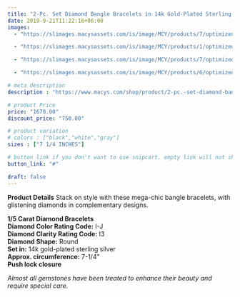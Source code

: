 ```yaml
---
title: "2-Pc. Set Diamond Bangle Bracelets in 14k Gold-Plated Sterling Silver"
date: 2019-9-21T11:22:16+06:00
images: 
  - "https://slimages.macysassets.com/is/image/MCY/products/7/optimized/28570027_fpx.tif?op_sharpen=1&wid=500&fit=fit,1&fmt=webp"

  - "https://slimages.macysassets.com/is/image/MCY/products/1/optimized/28570041_fpx.tif?op_sharpen=1&wid=500&fit=fit,1&fmt=webp"

  - "https://slimages.macysassets.com/is/image/MCY/products/7/optimized/28580057_fpx.tif?op_sharpen=1&wid=500&fit=fit,1&fmt=webp"

  - "https://slimages.macysassets.com/is/image/MCY/products/6/optimized/28570046_fpx.tif?op_sharpen=1&wid=500&fit=fit,1&fmt=webp"

# meta description
description : "https://www.macys.com/shop/product/2-pc.-set-diamond-bangle-bracelets-1-5-ct.-t.w.-in-14k-gold-plated-sterling-silver?ID=18497774&isDlp=true"

# product Price
price: "1670.00"
discount_price: "750.00"

# product variation
# colors : ["black","white","gray"]
sizes : ["7 1/4 INCHES"]

# button link if you don't want to use snipcart. empty link will not show button
button_link: "#"

draft: false
---
```


**Product Details**
Stack on style with these mega-chic bangle bracelets, with glistening diamonds in complementary designs.

**1/5 Carat Diamond Bracelets**  
**Diamond Color Rating Code:** I-J  
**Diamond Clarity Rating Code:** I3  
**Diamond Shape:** Round  
**Set in:** 14k gold-plated sterling silver  
**Approx. circumference:** 7-1/4"  
**Push lock closure**


*Almost all gemstones have been treated to enhance their beauty and require special care.*

